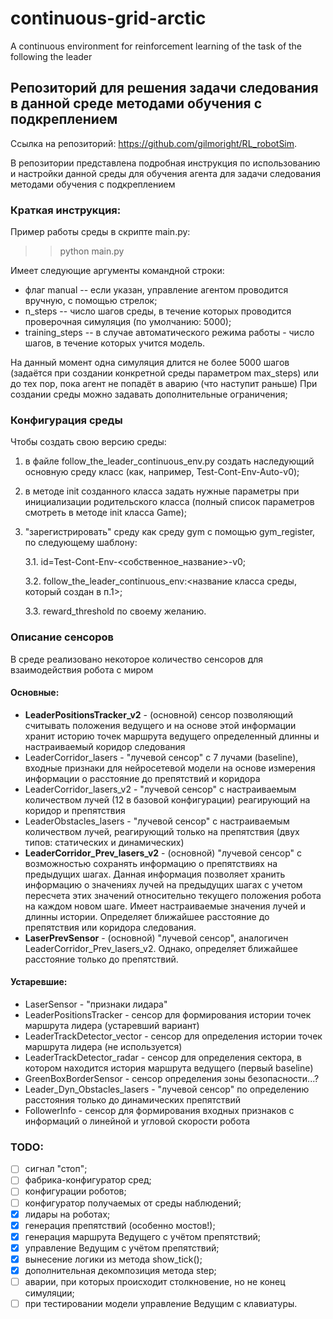 # continuous-grid-arctic
A continuous environment for reinforcement learning of the task of the following the leader

## Репозиторий для решения задачи следования в данной среде методами обучения с подкреплением
Ссылка на репозиторий: https://github.com/gilmoright/RL_robotSim.

В репозитории представлена подробная инструкция по использованию и настройки данной среды для обучения агента для 
задачи следования методами обучения с подкреплением


### Краткая инструкция:
Пример работы среды в скрипте main.py:
>> python main.py

Имеет следующие аргументы командной строки:
* флаг manual -- если указан, управление агентом проводится вручную, с помощью стрелок;
* n_steps -- число шагов среды, в течение которых проводится проверочная симуляция (по умолчанию: 5000);
* training_steps -- в случае автоматического режима работы - число шагов, в течение которых учится модель.

На данный момент одна симуляция длится не более 5000 шагов (задаётся при создании конкретной среды параметром max_steps) или до тех пор, пока агент не попадёт в аварию (что наступит раньше)
При создании среды можно задавать дополнительные ограничения;

### Конфигурация среды
Чтобы создать свою версию среды: 
1. в файле follow_the_leader_continuous_env.py создать наследующий основную среду класс (как, например, Test-Cont-Env-Auto-v0);
2. в методе init созданного класса задать нужные параметры при инициализации родительского класса (полный список параметров смотреть в методе init класса Game);
3. "зарегистрировать" среду как среду gym с помощью gym_register, по следующему шаблону:

    3.1. id=Test-Cont-Env-<собственное_название>-v0;
    
    3.2. follow_the_leader_continuous_env:<название класса среды, который создан в п.1>;
    
    3.3. reward_threshold по своему желанию.

### Описание сенсоров
В среде реализовано некоторое количество сенсоров для взаимодействия робота с миром
#### Основные:
   - **LeaderPositionsTracker_v2** - (основной) сенсор позволяющий считывать положения ведущего и на основе этой информации хранит
историю точек маршрута ведущего определенный длинны и настраиваемый коридор следования
   - LeaderCorridor_lasers - "лучевой сенсор" с 7 лучами (baseline), входные признаки для нейросетевой модели на основе измерения информации о
расстояние до препятствий и коридора
   - LeaderCorridor_lasers_v2 - "лучевой сенсор" с настраиваемым количеством лучей (12 в базовой конфигурации) реагирующий
на коридор и препятствия
   - LeaderObstacles_lasers - "лучевой сенсор" с настраиваемым количеством лучей, реагирующий только на препятствия 
(двух типов: статических и динамических)
   - **LeaderCorridor_Prev_lasers_v2** - (основной) "лучевой сенсор" с возможностью сохранять информацию о препятствиях на предыдущих 
шагах. Данная информация позволяет хранить информацию о значениях лучей на предыдущих шагах с учетом пересчета этих значений 
относительно текущего положения робота на каждом новом шаге. Имеет настраиваемые значения лучей и длинны истории. Определяет
ближайшее расстояние до препятствия или коридора следования. 
   - **LaserPrevSensor** - (основной) "лучевой сенсор", аналогичен LeaderCorridor_Prev_lasers_v2. Однако, определяет ближайшее расстояние 
только до препятствий.

#### Устаревшие:
   - LaserSensor - "признаки лидара"
   - LeaderPositionsTracker - сенсор для формирования истории точек маршрута лидера (устаревший вариант)
   - LeaderTrackDetector_vector - сенсор для определения истории точек маршрута лидера (не используется)
   - LeaderTrackDetector_radar - сенсор для определения сектора, в котором находится история маршрута ведущего (первый 
baseline)
   - GreenBoxBorderSensor - сенсор определения зоны безопасности...?
   - Leader_Dyn_Obstacles_lasers - "лучевой сенсор" по определению расстояния только до динамических препятствий
   - FollowerInfo - сенсор для формирования входных признаков с информаций о линейной и угловой скорости робота

### TODO:

- [ ] сигнал "стоп";
- [ ] фабрика-конфигуратор сред;
- [ ] конфигурации роботов;
- [ ] конфигуратор получаемых от среды наблюдений;
- [X] лидары на роботах;
- [X] генерация препятствий (особенно мостов!);
- [X] генерация маршрута Ведущего с учётом препятствий;
- [X] управление Ведущим с учётом препятствий;
- [X] вынесение логики из метода show_tick();
- [X] дополнительная декомпозиция метода step;
- [ ] аварии, при которых происходит столкновение, но не конец симуляции;
- [ ] при тестировании модели управление Ведущим с клавиатуры.
